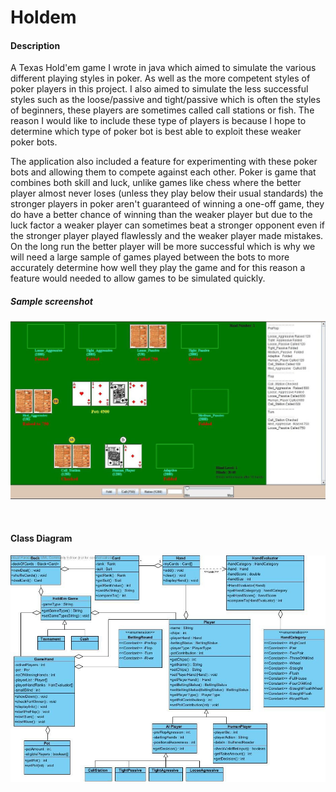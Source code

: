 # Holdem

<h4>Description</h4>

A Texas Hold'em game I wrote in java which aimed to simulate the various different playing styles in poker. As well as the more competent styles of poker players in this project. I also aimed to simulate the less successful styles such as the loose/passive and tight/passive which is often the styles of beginners, these players are sometimes called call stations or fish. The reason I would like to include these type of players is because I hope to determine which type of poker bot is best able to exploit these weaker poker bots. 

The application also included a feature for experimenting with these poker bots and allowing them to compete against each other. 
Poker is game that combines both skill and luck, unlike games like chess where the better player almost never loses (unless they play below their usual standards) the stronger players in poker aren't guaranteed of winning a one-off game, they do have a better chance of winning than the weaker player but due to the luck factor a weaker player can sometimes beat a stronger opponent even if the stronger player played flawlessly and the weaker player made mistakes. On the long run the better player will be more successful which is why we will need a large sample of games played between the bots to more accurately determine how well they play the game and for this reason a
feature would needed to allow games to be simulated quickly.

<h5>Sample screenshot</h5>

![GitHub Logo](/images/Screenshot.JPG)

<br>
<h4>Class Diagram</h4>

![GitHub Logo](/images/holdem_architecture.jpg)

